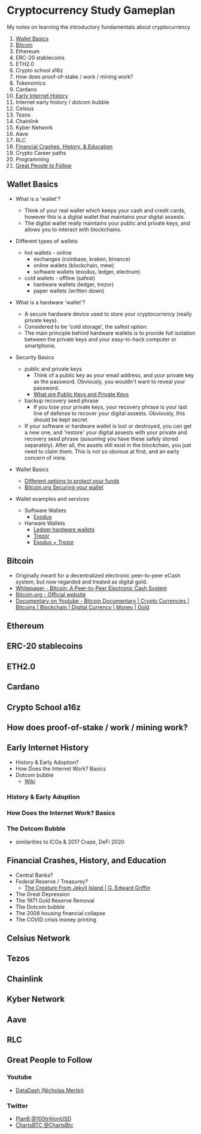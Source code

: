 # Cryptocurrency Study Gameplan
My notes on learning the introductory fundamentals about cryptocurrency

1. [Wallet Basics](#Wallet-Basics)
2. [Bitcoin](#Bitcoin)
3. Ethereum 
4. ERC-20 stablecoins
5. ETH2.0
6. Crypto school a16z
7. How does proof-of-stake / work / mining work?
8. Tokenomics
9. Cardano
10. [Early Internet History](#Early-Internet-History)
11. Internet early history / dotcom bubble
12. Celsius 
13. Tezos
14. Chainlink
15. Kyber Network
16. Aave
17. RLC
18. [Financial Crashes, History, & Education](#Financial-Crashes,-History,-and-Education)
19. Crypto Career paths
20. Programming
21. [Great People to Follow](#Great-People-to-Follow)



## Wallet Basics
- What is a 'wallet'?
    - Think of your real wallet which keeps your cash and credit cards, however this is a digital wallet that maintains your digital assests.  
    - The digital wallet really maintains your public and private keys, and allows you to interact with blockchains.
    
- Different types of wallets
    - hot wallets - online
        - exchanges (coinbase, kraken, binance)
        - online wallets (blockchain, mew)
        - software wallets (exodus, ledger, electrum)
    - cold wallets - offline (safest)
        - hardware wallets (ledger, trezor)
        - paper wallets (written down)
        
- What is a hardware 'wallet'?
    - A secure hardware device used to store your cryptocurrency (really private keys).
    - Considered to be 'cold storage', the safest option. 
    - The main principle behind hardware wallets is to provide full isolation between the private keys and your easy-to-hack computer or smartphone.
    
- Security Basics
    - public and private keys
        - Think of a public key as your email address, and your private key as the password.  Obviously, you wouldn't want to reveal your password.
        - [What are Public Keys and Private Keys](https://www.ledger.com/academy/blockchain/what-are-public-keys-and-private-keys)
    - backup recovery seed phrase
        - If you lose your private keys, your recovery phrase is your last line of defense to recover your digital assests.  Obviously, this should be kept secret.
     - If your software or hardware wallet is lost or destroyed, you can get a new one, and 'restore' your digital assests with your private and recovery seed phrase (assuming you have these safely stored separately).  After all, the assets still exist in the blockchain, you just need to claim them.  This is not so obvious at first, and an early concern of mine.
    
- Wallet Basics
    - [Different options to protect your funds](https://www.ledger.com/academy/hardwarewallet/different-options-to-protect-your-funds)
    - [Bitcoin.org Securing your wallet](https://bitcoin.org/en/secure-your-wallet#encryptstrong)
    
- Wallet examples and services
    - Software Wallets
        - [Exodus](https://www.exodus.io/)
    - Harware Wallets
        - [Ledger hardware wallets](https://www.ledger.com/)
        - [Trezor](https://trezor.io/)
        - [Exodus + Trezor](https://www.exodus.io/trezor/)
    
    

## Bitcoin
- Originally meant for a decentralized electronic peer-to-peer eCash system, but now regarded and treated as digital gold.
- [Whitepaper - Bitcoin: A Peer-to-Peer Electronic Cash System](https://bitcoin.org/bitcoin.pdf)
- [Bitcoin.org - Official website](https://bitcoin.org/en/)
- [Documentary on Youtube - Bitcoin Documentary | Crypto Currencies | Bitcoins | Blockchain | Digital Currency | Money | Gold](https://youtu.be/yz8ymvqUMrU)

## Ethereum

## ERC-20 stablecoins

## ETH2.0

## Cardano

## Crypto School a16z

## How does proof-of-stake / work / mining work?



## Early Internet History
- History & Early Adoption?
- How Does the Internet Work? Basics
- Dotcom bubble
    - [Wiki](https://en.wikipedia.org/wiki/Dot-com_bubble)

### History & Early Adoption

### How Does the Internet Work? Basics

### The Dotcom Bubble
- similarities to ICOs & 2017 Craze, DeFi 2020


## Financial Crashes, History, and Education
 - Central Banks?
 - Federal Reserve / Treasurey?
     - [The Creature From Jekyll Island | G. Edward Griffin](https://youtu.be/8Kt2De98Bck)
 - The Great Depression
 - The 1971 Gold Reserve Removal
 - The Dotcom bubble
 - The 2008 housing financial collapse
 - The COVID crisis money printing

## Celsius Network 

## Tezos

## Chainlink

## Kyber Network

## Aave

## RLC

## Great People to Follow

### Youtube
- [DataDash (Nicholas Mertin)](https://www.youtube.com/channel/UCCatR7nWbYrkVXdxXb4cGXw)

### Twitter
- [PlanB @100trillionUSD](https://twitter.com/100trillionUSD)
- [ChartsBTC @ChartsBtc](https://twitter.com/ChartsBtc)
